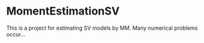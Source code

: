 # MomentEstimationSV

This is a project for estimating SV models by MM. Many numerical problems occur...
